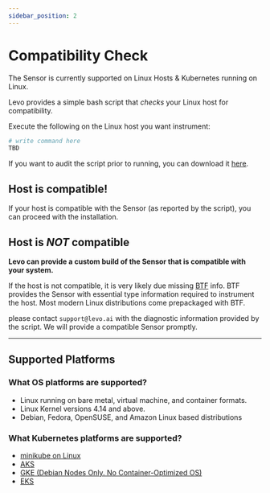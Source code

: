 ```yaml
---
sidebar_position: 2
---
```


# Compatibility Check
The Sensor is currently supported on Linux Hosts & Kubernetes running on Linux.

Levo provides a simple bash script that *checks* your Linux host for compatibility.

Execute the following on the Linux host you want instrument:
```bash
# write command here
TBD
```

If you want to audit the script prior to running, you can download it [here](../../../../static/scripts/Sensor/check-compatibility.sh).

## Host is compatible!

If your host is compatible with the Sensor (as reported by the script), you can proceed with the installation.

## Host is *NOT* compatible

**Levo can provide a custom build of the Sensor that is compatible with your system.**

If the host is not compatible, it is very likely due missing [BTF](https://www.kernel.org/doc/html/latest/bpf/btf.html) info. BTF provides the Sensor with essential type information required to instrument the host. Most modern Linux distributions come prepackaged with BTF.

please contact `support@levo.ai` with the diagnostic information provided by the script. We will provide a compatible Sensor promptly.

-------------------------------------------------------
## Supported Platforms

### What OS platforms are supported?

- Linux running on bare metal, virtual machine, and container formats.
- Linux Kernel versions 4.14 and above.
- Debian, Fedora, OpenSUSE, and Amazon Linux based distributions

### What Kubernetes platforms are supported?
- [minikube on Linux](https://minikube.sigs.k8s.io/docs/)
- [AKS](https://azure.microsoft.com/en-us/services/kubernetes-service/#overview)
- [GKE (Debian Nodes Only. No Container-Optimized OS)](https://cloud.google.com/kubernetes-engine)
- [EKS](https://aws.amazon.com/eks/)
